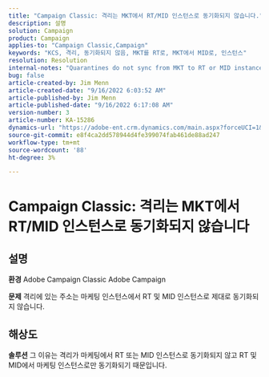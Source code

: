 ```yaml
---
title: "Campaign Classic: 격리는 MKT에서 RT/MID 인스턴스로 동기화되지 않습니다."
description: 설명
solution: Campaign
product: Campaign
applies-to: "Campaign Classic,Campaign"
keywords: "KCS, 격리, 동기화되지 않음, MKT를 RT로, MKT에서 MID로, 인스턴스"
resolution: Resolution
internal-notes: "Quarantines do not sync from MKT to RT or MID instances"
bug: false
article-created-by: Jim Menn
article-created-date: "9/16/2022 6:03:52 AM"
article-published-by: Jim Menn
article-published-date: "9/16/2022 6:17:08 AM"
version-number: 3
article-number: KA-15286
dynamics-url: "https://adobe-ent.crm.dynamics.com/main.aspx?forceUCI=1&pagetype=entityrecord&etn=knowledgearticle&id=64033d55-8535-ed11-9db1-0022480866ad"
source-git-commit: e8f4ca2dd578944d4fe399074fab461de88ad247
workflow-type: tm+mt
source-wordcount: '88'
ht-degree: 3%

---
```


# Campaign Classic: 격리는 MKT에서 RT/MID 인스턴스로 동기화되지 않습니다

## 설명


<b>환경</b>
Adobe Campaign Classic Adobe Campaign

<b>문제</b>
격리에 있는 주소는 마케팅 인스턴스에서 RT 및 MID 인스턴스로 제대로 동기화되지 않습니다.


## 해상도


<b>솔루션</b>
그 이유는 격리가 마케팅에서 RT 또는 MID 인스턴스로 동기화되지 않고 RT 및 MID에서 마케팅 인스턴스로만 동기화되기 때문입니다.
